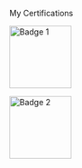 <!--START_SECTION:badges-->
<!--END_SECTION:badges-->

My Certifications

<a href="https://www.credly.com/badges/278e2ae5-2cae-41ca-b464-158e9a4d2c76"><img src="https://images.credly.com/size/110x110/images/a2790314-008a-4c3d-9553-f5e84eb359ba/image.png" alt="Badge 1" width="110" height="110"></a>

<a href="https://www.credly.com/badges/278e2ae5-2cae-41ca-b464-158e9a4d2c76"><img src="https://images.credly.com/size/100x100/images/6ed049f9-20b9-4d65-8113-f3a09bc3df9f/Adobe_Certified_Expert_Experience_Cloud_products_Digital_Badge.png" alt="Badge 2" width="110" height="110"></a>

